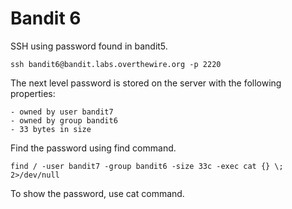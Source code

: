 <h1>Bandit 6</h1>
SSH using password found in bandit5.

```
ssh bandit6@bandit.labs.overthewire.org -p 2220
```

The next level password is stored on the server with the following properties:

```
- owned by user bandit7
- owned by group bandit6
- 33 bytes in size
```

Find the password using find command.

```
find / -user bandit7 -group bandit6 -size 33c -exec cat {} \; 2>/dev/null
```

To show the password, use cat command.
